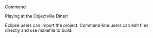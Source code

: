 Command

Playing at the Objectville Diner!

Eclipse users can import the project.
Command-line users can edit files directly and use makefile to build.


